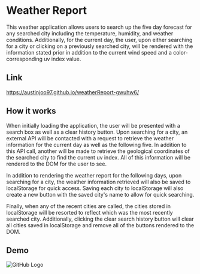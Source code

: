 # Weather Report

This weather application allows users to search up the five day forecast for any searched city including the temperature, humidity, and weather conditions. Additionally, for the current day, the user, upon either searching for a city or clicking on a previously searched city, will be rendered with the information stated prior in addition to the current wind speed and a color-corresponding uv index value. 

## Link

https://austinjoo97.github.io/weatherReport-gwuhw6/

## How it works

When initially loading the application, the user will be presented with a search box as well as a clear history button. Upon searching for a city, an external API will be contacted with a request to retrieve the weather information for the current day as well as the following five. In addition to this API call, another will be made to retrieve the geological coordinates of the searched city to find the current uv index. All of this information will be rendered to the DOM for the user to see.

In addition to rendering the weather report for the following days, upon searching for a city, the weather information retrieved will also be saved to localStorage for quick access. Saving each city to localStorage will also create a new button with the saved city's name to allow for quick searching. 

Finally, when any of the recent cities are called, the cities stored in localStorage will be resorted to reflect which was the most recently searched city. Additionally, clicking the clear search history button will clear all cities saved in localStorage and remove all of the buttons rendered to the DOM.

## Demo

![GitHub Logo](./assets/demo/weatherReportDemo.gif)